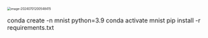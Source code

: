 <img src="C:\Users\23828\AppData\Roaming\Typora\typora-user-images\image-20240701200548415.png" alt="image-20240701200548415" style="zoom:50%;" />

conda create -n mnist python=3.9
conda activate mnist
pip install -r requirements.txt